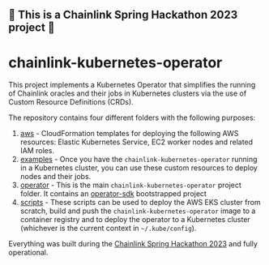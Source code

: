 ## 🎉 This is a Chainlink Spring Hackathon 2023 project 🎉

# chainlink-kubernetes-operator
This project implements a Kubernetes Operator that simplifies the running of Chainlink oracles and their jobs in Kubernetes clusters via the use of Custom Resource Definitions (CRDs).

The repository contains four different folders with the following purposes:
1. [aws](/aws/) - CloudFormation templates for deploying the following AWS resources: Elastic Kubernetes Service, EC2 worker nodes and related IAM roles.
2. [examples](/examples/) - Once you have the `chainlink-kubernetes-operator` running in a Kubernetes cluster, you can use these custom resources to deploy nodes and their jobs.
3. [operator](/operator/) - This is the main `chainlink-kubernetes-operator` project folder. It contains an [operator-sdk](https://sdk.operatorframework.io/) bootstrapped project
4. [scripts](/scripts/) - These scripts can be used to deploy the AWS EKS cluster from scratch, build and push the `chainlink-kubernetes-operator` image to a container registry and to deploy the operator to a Kubernetes cluster (whichever is the current context in `~/.kube/config`).

Everything was built during the [Chainlink Spring Hackathon 2023](https://chain.link/hackathon) and fully operational.